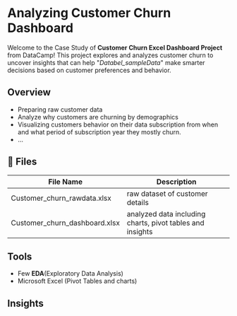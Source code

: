 # Analyzing Customer Churn Dashboard

Welcome to the Case Study of **Customer Churn Excel Dashboard Project** from DataCamp! This project explores and analyzes customer churn to uncover insights that can help "*Databel_sampleData*" make smarter decisions based on customer preferences and behavior.

## Overview
- Preparing raw customer data
- Analyze why customers are churning by demographics
- Visualizing customers behavior on their data subscription from when and what period of subscription year they mostly churn.
- ...

## 📁 Files
| File Name | Description |
| ----------- | ----------- |
| Customer_churn_rawdata.xlsx | raw dataset of customer details |
| Customer_churn_dashboard.xlsx | analyzed data including charts, pivot tables and insights |

## Tools
- Few **EDA**(Exploratory Data Analysis)
- Microsoft Excel (Pivot Tables and charts)

## Insights